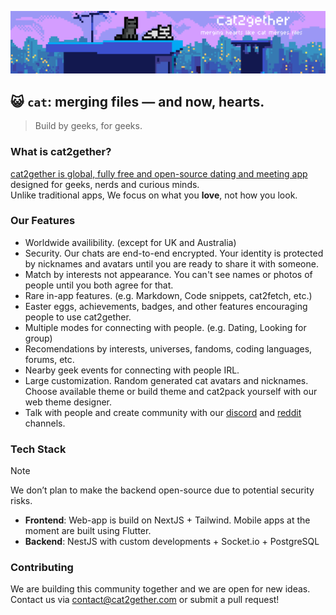 <p align="center">
<img alt="Banner" src="https://raw.githubusercontent.com/cat2gether/.github/refs/heads/main/cat2getherbanner%2Blights.gif"/>
</p>

## 😺 `cat`: merging files — and now, hearts.

> Build by geeks, for geeks.

### What is cat2gether?  
[cat2gether is global, fully free and open-source dating and meeting app](https://cat2gether.com) designed for geeks, nerds and curious minds.  
Unlike traditional apps, We focus on what you **love**<!-- we love cats -->, not how you look.

### Our Features

- Worldwide availibility. (except for UK and Australia) 
- Security. Our chats are end-to-end encrypted. Your identity is protected by nicknames and avatars until you are ready to share it with someone.
- Match by interests not appearance. You can't see names or photos of people until you both agree for that.  
- Rare in-app features. (e.g. Markdown, Code snippets, cat2fetch, etc.)  
- Easter eggs, achievements, badges, and other features encouraging people to use cat2gether.
- Multiple modes for connecting with people. (e.g. Dating, Looking for group)
- Recomendations by interests, universes, fandoms, coding languages, forums, etc.
- Nearby geek events for connecting with people IRL.
- Large customization. Random generated cat avatars and nicknames. Choose available theme or build theme and cat2pack yourself with our web theme designer.
- Talk with people and create community with our [discord]() and [reddit]() channels.

### Tech Stack

> [!NOTE]
> We don’t plan to make the backend open-source due to potential security risks.

- **Frontend**: Web-app is build on NextJS + Tailwind. Mobile apps at the moment are built using Flutter.
- **Backend**: NestJS with custom developments + Socket.io + PostgreSQL

### Contributing
We are building this community together and we are open for new ideas.
Contact us via [contact@cat2gether.com](mailto:contact@cat2gether.com) or submit a pull request!


